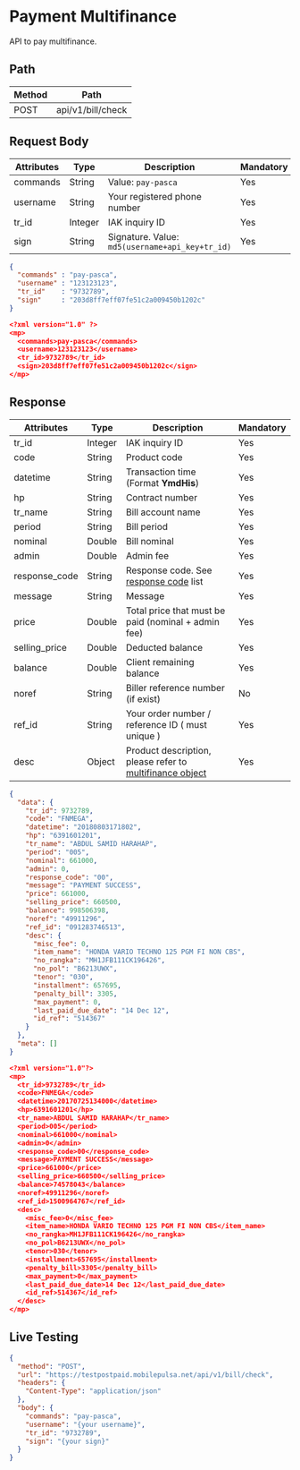 # Payment Multifinance

API to pay multifinance.

## Path

Method | Path 
---------|----------
 POST | api/v1/bill/check

## Request Body

<!-- title: Request Attributes -->
Attributes | Type | Description | Mandatory
---------|----------|---------|----------
commands | String | Value: `pay-pasca` | Yes
username | String | Your registered phone number | Yes
tr_id | Integer | IAK inquiry ID | Yes
sign | String | Signature. Value: `md5(username+api_key+tr_id)` | Yes

<!--
type: tab
title: JSON
-->

```json
{
  "commands" : "pay-pasca",
  "username" : "123123123",
  "tr_id"    : "9732789",
  "sign"     : "203d8ff7eff07fe51c2a009450b1202c"
}
```

<!--
type: tab
title: XML
-->

```json
<?xml version="1.0" ?>
<mp>
  <commands>pay-pasca</commands>
  <username>123123123</username>
  <tr_id>9732789</tr_id>
  <sign>203d8ff7eff07fe51c2a009450b1202c</sign>
</mp>
```
<!-- type: tab-end -->

## Response

<!-- title: Response Attributes -->
Attributes | Type | Description | Mandatory
---------|----------|---------|----------
tr_id | Integer | IAK inquiry ID | Yes
code | String | Product code | Yes
datetime | String | Transaction time (Format **YmdHis**) | Yes 
hp | String | Contract number | Yes
tr_name | String | Bill account name | Yes
period | String | Bill period | Yes
nominal | Double | Bill nominal | Yes
admin | Double | Admin fee | Yes
response_code | String | Response code. See [response code](../../../response-code.md) list | Yes
message | String | Message | Yes
price | Double | Total price that must be paid (nominal + admin fee) | Yes
selling_price | Double | Deducted balance | Yes
balance | Double | Client remaining balance | Yes
noref | String | Biller reference number (if exist) | No
ref_id | String | Your order number / reference ID ( must unique ) | Yes
desc | Object | Product description, please refer to [multifinance object](./multifinance-object.md) | Yes

<!--
type: tab
title: JSON
-->

```json
{
  "data": {
    "tr_id": 9732789,
    "code": "FNMEGA",
    "datetime": "20180803171802",
    "hp": "6391601201",
    "tr_name": "ABDUL SAMID HARAHAP",
    "period": "005",
    "nominal": 661000,
    "admin": 0,
    "response_code": "00",
    "message": "PAYMENT SUCCESS",
    "price": 661000,
    "selling_price": 660500,
    "balance": 998506398,
    "noref": "49911296",
    "ref_id": "091283746513",
    "desc": {
      "misc_fee": 0,
      "item_name": "HONDA VARIO TECHNO 125 PGM FI NON CBS",
      "no_rangka": "MH1JFB111CK196426",
      "no_pol": "B6213UWX",
      "tenor": "030",
      "installment": 657695,
      "penalty_bill": 3305,
      "max_payment": 0,
      "last_paid_due_date": "14 Dec 12",
      "id_ref": "514367"
    }
  },
  "meta": []
}
```

<!--
type: tab
title: XML
-->

```json
<?xml version="1.0"?>
<mp>
  <tr_id>9732789</tr_id>
  <code>FNMEGA</code>
  <datetime>20170725134000</datetime>
  <hp>6391601201</hp>
  <tr_name>ABDUL SAMID HARAHAP</tr_name>
  <period>005</period>
  <nominal>661000</nominal>
  <admin>0</admin>
  <response_code>00</response_code>
  <message>PAYMENT SUCCESS</message>
  <price>661000</price>
  <selling_price>660500</selling_price>
  <balance>74578043</balance>
  <noref>49911296</noref>
  <ref_id>1500964767</ref_id>
  <desc>
    <misc_fee>0</misc_fee>
    <item_name>HONDA VARIO TECHNO 125 PGM FI NON CBS</item_name>
    <no_rangka>MH1JFB111CK196426</no_rangka>
    <no_pol>B6213UWX</no_pol>
    <tenor>030</tenor>
    <installment>657695</installment>
    <penalty_bill>3305</penalty_bill>
    <max_payment>0</max_payment>
    <last_paid_due_date>14 Dec 12</last_paid_due_date>
    <id_ref>514367</id_ref>
  </desc>
</mp>
```
<!-- type: tab-end -->

## Live Testing

```json http
{
  "method": "POST",
  "url": "https://testpostpaid.mobilepulsa.net/api/v1/bill/check",
  "headers": {
    "Content-Type": "application/json"
  },
  "body": {
    "commands": "pay-pasca",
    "username": "{your username}",
    "tr_id": "9732789",
    "sign": "{your sign}"
  }
}
```
